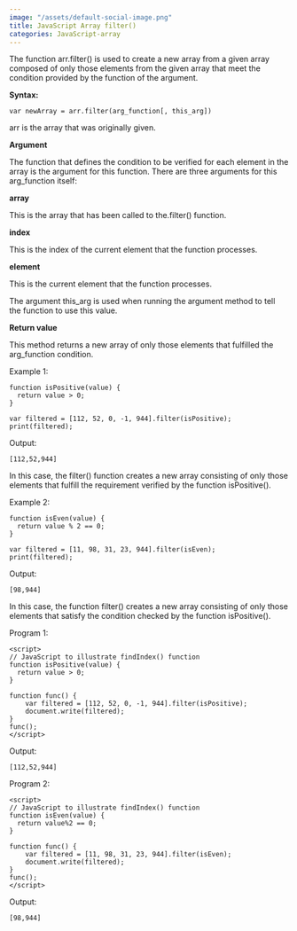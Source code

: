 ```yaml
---
image: "/assets/default-social-image.png"
title: JavaScript Array filter()
categories: JavaScript-array
---
```


The function arr.filter() is used to create a new array from a given array composed of only those elements from the given array that meet the condition provided by the function of the argument.

**Syntax:**

`var newArray = arr.filter(arg_function[, this_arg])`

arr is the array that was originally given.

**Argument**

The function that defines the condition to be verified for each element in the array is the argument for this function. There are three arguments for this arg_function itself:

**array**

This is the array that has been called to the.filter() function.

**index**

This is the index of the current element that the function processes.

**element**

This is the current element that the function processes.

The argument this_arg is used when running the argument method to tell the function to use this value.

**Return value**

This method returns a new array of only those elements that fulfilled the arg_function condition.

Example 1:

```
function isPositive(value) {
  return value > 0;
}

var filtered = [112, 52, 0, -1, 944].filter(isPositive);
print(filtered);
```

Output:

`[112,52,944]`

In this case, the filter() function creates a new array consisting of only those elements that fulfill the requirement verified by the function isPositive().

Example 2:

```
function isEven(value) {
  return value % 2 == 0;
}

var filtered = [11, 98, 31, 23, 944].filter(isEven);
print(filtered);
```

Output:

`[98,944]`

In this case, the function filter() creates a new array consisting of only those elements that satisfy the condition checked by the function isPositive().

Program 1:

```
<script> 
// JavaScript to illustrate findIndex() function 
function isPositive(value) { 
  return value > 0; 
} 
  
function func() { 
    var filtered = [112, 52, 0, -1, 944].filter(isPositive); 
    document.write(filtered); 
} 
func(); 
</script> 
```

Output:

`[112,52,944]`

Program 2:

```
<script> 
// JavaScript to illustrate findIndex() function 
function isEven(value) { 
  return value%2 == 0; 
} 
  
function func() { 
    var filtered = [11, 98, 31, 23, 944].filter(isEven); 
    document.write(filtered); 
} 
func(); 
</script> 
```

Output:

`[98,944]`